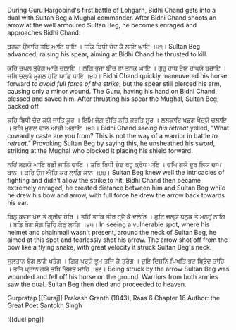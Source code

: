 During Guru Hargobind's first battle of Lohgarh, Bidhi Chand gets into a dual with Sultan Beg a Mughal commander. After Bidhi Chand shoots an arrow at the well armoured Sultan Beg, he becomes enraged and approaches Bidhi Chand:

ਬਰਛਾ ਉਭਾਰਿ ਤਬਿ ਆਇ ਧਾਇ । ਤਕਿ ਬਿਧੀ ਚੰਦ ਕੈ ਲਾਇ ਘਾਇ ।੪੧।
Sultan Beg advanced, raising his spear, aiming at Bidhi Chand he thrusted to kill.

ਕਰਿ ਚਪਲ ਤੁਰੰਗ ਆਗੇ ਚਲਾਇ । ਲਗਿ ਭੁਜਾ ਬੀਚ ਭਾ ਤਨਕ ਘਾਇ । 
ਗੁਰੁ ਹਾਥ ਦੇਯ ਰਾਖ੍ਯੋ ਬਚਾਇ । ਜਬਿ ਚਲ੍ਯੋ ਮੁਗਲ ਹਟਿ ਪਾਛਿ ਧਾਇ ।੪੨।
Bidhi Chand quickly maneuvered his horse forward *to avoid full force of the strike*, but the spear still pierced his arm, causing only a minor wound. The Guru, having his hand on Bidhi Chand, blessed and saved him. After thrusting his spear the Mughal, Sultan Beg, backed off.

ਕਹਿ ਬਿਧੀ ਚੰਦ ਕ੍ਯੋਂ ਜਾਤਿ ਕੂਰ । ਇਮਿ ਜੰਗ ਰੀਤਿ ਨਹਿਂ ਕਰਤਿ ਸੂਰ । 
ਲਲਕਾਰਿ ਖੜਗ ਖੈਂਚ੍ਯੋ ਚਲਾਇ । ਤਬਿ ਮੁਗਲ ਢਾਲ ਆਡੀ ਅਗਾਇ ।੪੩।
Bidhi Chand *seeing his retreat* yelled, "What cowardly caste are you from? This is not the way of a warrior in battle *to retreat*." Provoking Sultan Beg by saying this, he unsheathed his sword, striking at the Mughal who blocked it placing his shield forward.

ਨਹਿਂ ਲਗਯੋ ਘਾਇ ਬਡੀ ਜਾਨਿ ਦਾਇ । ਤਬਿ ਬਿਧੀ ਚੰਦ ਬਹੁ ਕ੍ਰੋਧ ਪਾਇ । 
ਚਪਿ ਗਯੋ ਦੂਰ ਲਿਯ ਚਾਪ ਬਾਨ । ਕਰਿ ਓਜ ਐਂਚਿ ਕਰ ਲਾਗਿ ਕਾਨ ।੪੪।
Sultan Beg knew well the intricacies of fighting and didn't allow the strike to hit, Bidhi Chand then became extremely enraged, he created distance between him and Sultan Beg while he drew his bow and arrow, with full force he drew the arrow back towards his ear.

ਬਿਨੁ ਕਵਚ ਖੋਦ ਤੇ ਗ੍ਰੀਵ ਹੇਰਿ । ਤਹਿਂ ਤਾਕਿ ਤੀਰ ਹ੍ਵੈ ਕੈ ਦਲੇਰਿ । 
ਛੁਟਿ ਚਲ੍ਯੋ ਧਨੁਕ ਤੇ ਮਨਹੁਂ ਨਾਗਿ । ਬਡਿ ਬੇਗ ਸੰਗ ਤਿਹਿ ਕੰਠ ਲਾਗਿ ।੪੫।
In seeing a vulnerable spot, where his helmet and chainmail wasn't present, around the neck of Sultan Beg, he aimed at this spot and fearlessly shot his arrow. The arrow shot off from the bow like a flying snake, with great velocity it struck Sultan Beg's neck. 

ਸੁਲਤਾਨ ਬੇਗ ਲਾਗੇ ਖਤੰਗ । ਗਿਰ ਪਰ੍ਯੋ ਭੂਮ ਤਜਿ ਕੈ ਤੁਰੰਗ । 
ਦੁਇ ਦਿਸ਼ਨਿ ਪਿਖਤਿ ਭਟ ਬ੍ਰਿੰਦ ਤਾਂਹਿ । ਤਜਿ ਪ੍ਰਾਨ ਗਯੋ ਤਬਿ ਭਿਸਤ ਮਾਂਹਿ ।੪੬।
Being struck by the arrow Sultan Beg was wounded and fell off his horse on the ground. Warriors from both armies saw the dual. Sultan Beg then died and proceeded to heaven.

Gurpratap [[Suraj]] Prakash Granth (1843), Raas 6 Chapter 16
Author: the Great Poet Santokh Singh

![[duel.png]]